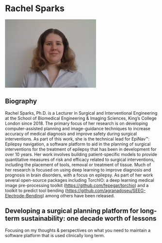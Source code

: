 # Rachel Sparks
![fig](Rachel-Sparks.jpg)

## Biography
Rachel Sparks, Ph.D. is a Lecturer in Surgical and Interventional Engineering at the School of Biomedical Engineering & Imaging Sciences, King’s College London since 2018. The primary focus of her research is on developing computer-assisted planning and image-guidance techniques to increase accuracy of medical diagnosis and improve safety during surgical interventions. As part of this work, she is the technical lead for EpiNav™: Epilepsy navigation, a software platform to aid in the planning of surgical interventions for the treatment of epilepsy that has been in development for over 10 years.
Her work involves building patient-specific models to provide quantitative measures of risk and efficacy related to surgical interventions, including the placement of tools, removal or treatment of tissue. Much of her research is focused on using deep learning to improve diagnosis and prognosis in brain disorders, with a focus on epilepsy. As part of her work several open-source packages including TorchIO: a deep learning medical image pre-processing toolkit (https://github.com/fepegar/torchio) and a toolkit to predict tool bending (https://github.com/agranadoseu/SEEG-Electrode-Bending) among others have been released.

## Developing a surgical planning platform for long-term sustainability: one decade worth of lessons
Focusing on my thoughts & perspectives on what you need to maintain a software platform that is used clinically long term.  

